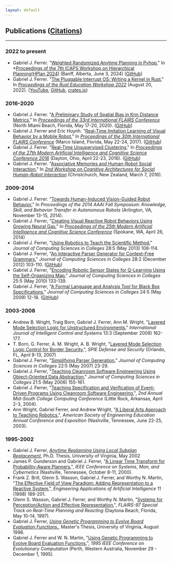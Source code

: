 ```yaml
---
layout: default
---
```


## Publications ([Citations](https://scholar.google.com/citations?user=SH1740kAAAAJ))
<hr>

### 2022 to present
* Gabriel J. Ferrer. "[Weighted Randomized Anytime Planning in Pyhop.](https://bibbase.org/network/publication/ferrer-weightedrandomizedanytimeplanninginpyhop-2024)" In *[Proceedings of the 7th ICAPS Workshop on Hierarchical Planning(HPlan 2024)](https://icaps24.icaps-conference.org/program/workshops/hplan/) (Banff, Alberta, June 3, 2024) ([GitHub](https://github.com/gjf2a/pyhop_anytime))
* Gabriel J. Ferrer. "[The Pluggable Interrupt OS: Writing a Kernel in Rust.](assets/publications/RustEducation2022.pdf)" In *[Proceedings of the Rust Education Workshop 2022](https://rust-edu.org/workshop/proceedings.pdf)* (August 20, 2022). ([YouTube](https://www.youtube.com/watch?v=koYSvETs03o&list=PL85XCvVPmGQhVCcPkmgbMUfJv4iGVixj-&index=8), [GitHub](https://github.com/gjf2a/pluggable_interrupt_os), [crates.io](https://crates.io/crates/pluggable_interrupt_os))

### 2016-2020
* Gabriel J. Ferrer. "[A Preliminary Study of Spatial Bias in Knn Distance Metrics.](assets/publications/flairs2020.pdf)" In *[Proceedings of the 33rd International FLAIRS Conference](https://www.aaai.org/Library/FLAIRS/flairs20contents.php)* (North Miami Beach, Florida, May 17-20, 2020). ([GitHub](https://github.com/gjf2a/flairs33))
* Gabriel J. Ferrer and Eric Huynh. "[Real-Time Imitation Learning of Visual Behavior by a Mobile Robot.](assets/publications/flairs2017.pdf)" In *[Proceedings of the 30th International FLAIRS Conference](https://www.aaai.org/Library/FLAIRS/flairs17contents.php)* (Marco Island, Florida, May 22-24, 2017). ([GitHub](https://github.com/E-R-C/FLAIRS30-BSOC))
* Gabriel J. Ferrer. "[Real-Time Unsupervised Clustering.](assets/publications/RealTimeCluster.pdf)" In *[Proceedings of the 27th Modern Artificial Intelligence and Cognitive Science Conference 2016](http://ceur-ws.org/Vol-1584/)* (Dayton, Ohio, April 22-23, 2016). ([GitHub](https://github.com/gjf2a/maics2016)) 
* Gabriel J. Ferrer. "[Associative Memories and Human-Robot Social Interaction.](https://arxiv.org/pdf/1602.08158.pdf)" In *[2nd Workshop on Cognitive Architectures for Social Human-Robot Interaction](https://arxiv.org/html/1602.01868v1)* (Christchurch, New Zealand, March 7, 2016).

### 2009-2014
* Gabriel J. Ferrer. "[Towards Human-Induced Vision-Guided Robot Behavior.](assets/publications/robotGNG.pdf)" In *Proceedings of the 2014 AAAI Fall Symposium: Knowledge, Skill, and Behavior Transfer in Autonomous Robots* (Arlington, VA, November 13-15, 2014). 
* Gabriel J. Ferrer, "[Creating Visual Reactive Robot Behaviors Using Growing Neural Gas.](assets/publications/maics2014.pdf)" In *[Proceedings of the 25th Modern Artificial Intelligence and Cognitive Science Conference](http://ceur-ws.org/Vol-1144/)* (Spokane, WA, April 26, 2014) 
* Gabriel J. Ferrer, "[Using Robotics to Teach the Scientific Method.](assets/publications/RoboticsScientificMethod.pdf)" *Journal of Computing Sciences in Colleges* 28:5 (May 2013) 108-114.
* Gabriel J. Ferrer, "[An Interactive Parser Generator for Context-Free Grammars.](assets/publications/InteractiveParser.pdf)" *Journal of Computing Sciences in Colleges* 28:2 (December 2012) 103-110. ([GitHub](https://github.com/gjf2a/grambler))
* Gabriel J. Ferrer, "[Encoding Robotic Sensor States for Q-Learning Using the Self-Organizing Map.](assets/publications/ccscms10.pdf)" *Journal of Computing Sciences in Colleges* 25:5 (May 2010) 133-139. 
* Gabriel J. Ferrer, "[A Formal Language and Analysis Tool for Black Box Specifications.](assets/publications/ccscms09.pdf)" *Journal of Computing Sciences in Colleges* 24:5 (May 2009) 12-18. ([GitHub](https://github.com/gjf2a/boundalyzer))

### 2003-2008
* Andrew B. Wright, Traig Born, Gabriel J. Ferrer, Ann M. Wright, "[Layered Mode Selection Logic for Unstructured Environments.](https://d1wqtxts1xzle7.cloudfront.net/33609041/LMSL_JICS-libre.pdf?1399010400=&response-content-disposition=inline%3B+filename%3DLayered_Mode_Selection_Logic_for_Unstruc.pdf&Expires=1662377150&Signature=ZwAfxoTBsbJJOtNM6TyA0Dsnz4NktJ6KC02ls9xqIRwd5Vk-ITvc~TTXckVMOX2FM~j2ZhHYqrt6FUKc2d-dOrP6rngFscm6adqkslsEAyeRpg~ZEvQlK9yTPXemOe6NRbvV~TCTxhYkmcKfgpPEQfgYWcJAIQgSBYpOIes9s4Yrju3Z6RPQtZSreBWGCH2hLlcZlleoyddQhI9sEKgwXTFa4uxn4xWgDCm0aHRN2Ge2fhp2feVMOHTtV4D-zVSpo8~dhHBP4dzHoJpJmZoPwT61RsRDRXFIUKe2EwBN~B55UkXYUKn5dpO9NPpv1vLDgl4305cJTHCaBk~wo6BgHQ__&Key-Pair-Id=APKAJLOHF5GGSLRBV4ZA)" *International Journal of Intelligent Control and Systems* 13:3 (September 2008) 162-177. 
* T. Born, G. Ferrer, A. M. Wright, A. B. Wright, "[Layered Mode Selection Logic Control for Border Security.](assets/publications/LMSL07.pdf)", *SPIE Defense and Security* (Orlando, FL, April 9-13, 2007)
* Gabriel J. Ferrer, "[Simplifying Parser Generation.](assets/publications/ccscms07.pdf)" *Journal of Computing Sciences in Colleges* 22:5 (May 2007) 23-29.
* Gabriel J. Ferrer, "[Teaching Cleanroom Software Engineering Using Object-Oriented Data Abstraction.](assets/publications/ccscms06.pdf)" *Journal of Computing Sciences in Colleges* 21:5 (May 2006) 155-161.
* Gabriel J. Ferrer, "[Teaching Specification and Verification of Event-Driven Programs Using Cleanroom Software Engineering.](assets/publications/msccc04.pdf)", *2nd Annual Mid-South College Computing Conference* (Little Rock, Arkansas, April 2-3, 2004).
* Ann Wright, Gabriel Ferrer, and Andrew Wright, "[A Liberal Arts Approach to Teaching Robotics.](assets/publications/asee03.pdf)", *American Society of Engineering Education Annual Conference and Exposition* (Nashville, Tennessee, June 22-25, 2003).

### 1995-2002

* Gabriel J. Ferrer, *[Anytime Replanning Using Local Subplan Replacement](assets/publications/phd_thesis.pdf)*, Ph.D. Thesis, University of Virginia, May 2002
* James P. Gunderson and Gabriel J. Ferrer, "[A Linear Time Transform for Probability-Aware Planners.](assets/publications/smc2000.pdf)", *IEEE Conference on Systems, Man, and Cybernetics* (Nashville, Tennessee, October 8-11, 2000). 
* Frank Z. Brill, Glenn S. Wasson, Gabriel J. Ferrer, and Worthy N. Martin, "[The Effective Field of View Paradigm: Adding Representation to a Reactive System.](assets/publications/EAAI.pdf)", *Engineering Applications of Artificial Intelligence* 11 (1998) 189-201.
* Glenn S. Wasson, Gabriel J. Ferrer, and Worthy N. Martin, "[Systems for Perception/Action and Effective Representation.](assets/publications/flairs-97.pdf)", *FLAIRS-97 Special Track on Real-Time Planning and Reacting* (Daytona Beach, Florida, May 10-14, 1997).
* Gabriel J. Ferrer, *[Using Genetic Programming to Evolve Board Evaluation Functions.](assets/publications/masters_thesis.pdf)*, Master's Thesis, University of Virginia, August 1996.
* Gabriel J. Ferrer and W. N. Martin, "[Using Genetic Programming to Evolve Board Evaluation Functions.](assets/publications/senet.pdf)", *1995 IEEE Conference on Evolutionary Computation* (Perth, Western Australia, November 29 - December 1, 1995).
